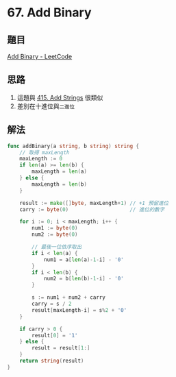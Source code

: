# 67. Add Binary

## 題目

[Add Binary - LeetCode](https://leetcode.com/problems/add-binary/)

## 思路

1. 這題與 [415. Add Strings](https://leetcode.com/problems/add-strings/) 很類似
2. 差別在十進位與`二進位`

## 解法

```go
func addBinary(a string, b string) string {
	// 取得 maxLength
	maxLength := 0
	if len(a) >= len(b) {
		maxLength = len(a)
	} else {
		maxLength = len(b)
	}

	result := make([]byte, maxLength+1) // +1 預留進位
	carry := byte(0)                    // 進位的數字

	for i := 0; i < maxLength; i++ {
		num1 := byte(0)
		num2 := byte(0)

		// 最後一位依序取出
		if i < len(a) {
			num1 = a[len(a)-1-i] - '0'
		}
		if i < len(b) {
			num2 = b[len(b)-1-i] - '0'
		}

		s := num1 + num2 + carry
		carry = s / 2
		result[maxLength-i] = s%2 + '0'
	}

	if carry > 0 {
		result[0] = '1'
	} else {
		result = result[1:]
	}
	return string(result)
}
```
